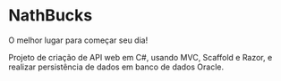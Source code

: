# NathBucks

O melhor lugar para começar seu dia!



Projeto de criação de API web em C#, usando MVC, Scaffold e Razor, e realizar persistência de dados em banco de dados Oracle.
